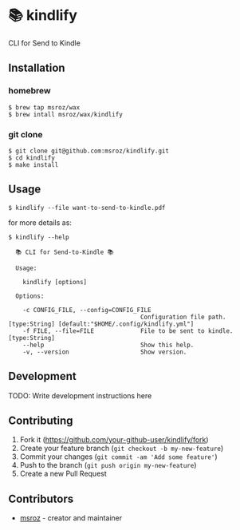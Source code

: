 # 📚 kindlify

CLI for Send to Kindle

## Installation

### homebrew

```console
$ brew tap msroz/wax
$ brew intall msroz/wax/kindlify
```

### git clone

```
$ git clone git@github.com:msroz/kindlify.git
$ cd kindlify
$ make install
```

## Usage

```console
$ kindlify --file want-to-send-to-kindle.pdf
```

for more details as:

```console
$ kindlify --help

  📚 CLI for Send-to-Kindle 📚

  Usage:

    kindlify [options]

  Options:

    -c CONFIG_FILE, --config=CONFIG_FILE
                                     Configuration file path. [type:String] [default:"$HOME/.config/kindlify.yml"]
    -f FILE, --file=FILE             File to be sent to kindle. [type:String]
    --help                           Show this help.
    -v, --version                    Show version.
```

## Development

TODO: Write development instructions here

## Contributing

1. Fork it (<https://github.com/your-github-user/kindlify/fork>)
2. Create your feature branch (`git checkout -b my-new-feature`)
3. Commit your changes (`git commit -am 'Add some feature'`)
4. Push to the branch (`git push origin my-new-feature`)
5. Create a new Pull Request

## Contributors

- [msroz](https://github.com/your-github-user) - creator and maintainer
